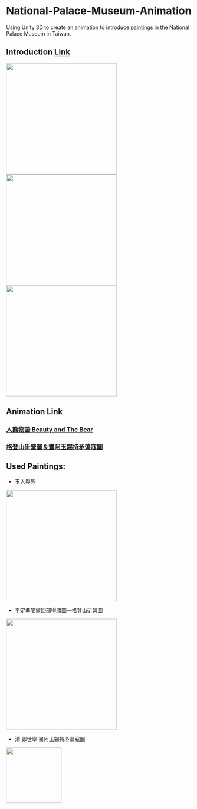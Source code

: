 # National-Palace-Museum-Animation
Using Unity 3D to create an animation to introduce paintings in the National Palace Museum in Taiwan.

## Introduction [Link](https://www.emaze.com/@AOFFOTICW/)
<img src="https://userscontent2.emaze.com/images/cf4cd14c-b553-480a-9bec-309986e43643/ffa91d52353617c0e86f7abdbd616095.jpg" height="300" /> <img src="https://i.imgur.com/HztaVlT.jpg" height="300" /> <img src="https://i.imgur.com/rTXsUdh.jpg)" height="300" />

## Animation Link
### [人熊物語 Beauty and The Bear](https://youtu.be/hkM7bWh_IZE)
### [格登山斫營圖＆畫阿玉錫持矛蕩寇圖](https://youtu.be/lmti_eWVRYA)

## Used Paintings:
* 玉人與熊
<img src="https://theme.npm.edu.tw/exh106/BravoattheNPM/common/images/selection/img2s.jpg" height="300" />

* 平定準噶爾回部得勝圖—格登山斫營圖
<img src="https://theme.npm.edu.tw/etching/images/large/official02.jpg" height="300" />

* 清 郎世寧 畫阿玉錫持矛蕩寇圖
<img src="https://www.npm.gov.tw/exh94/firstfamily/images/pic02_b.jpg" height="150" />
